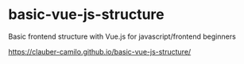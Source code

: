 # basic-vue-js-structure 
Basic frontend structure with Vue.js for javascript/frontend beginners

https://clauber-camilo.github.io/basic-vue-js-structure/
